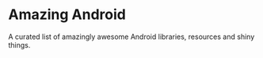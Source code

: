 # Amazing Android

A curated list of amazingly awesome Android libraries, resources and shiny things.

